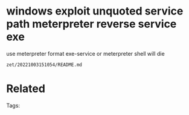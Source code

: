 # windows exploit unquoted service path meterpreter reverse service exe
use meterpreter format exe-service or meterpreter shell will die

` zet/20221003151054/README.md `

# Related


Tags:

    
